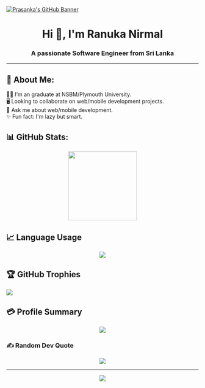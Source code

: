 [![Prasanka's GitHub Banner](https://user-images.githubusercontent.com/58959408/232639433-cb0aea21-66f0-4508-a771-85e2089c5a87.gif)](https://github.com/Prasanka-Madhushan)
<h1 align="center">Hi 👋, I'm Ranuka Nirmal</h1>
<h3 align="center">A passionate Software Engineer from Sri Lanka</h3>


---

## 💫 About Me:
👨‍🎓 I’m an graduate at NSBM/Plymouth University.<br>
🖥️ Looking to collaborate on web/mobile development projects.<br>
💬 Ask me about web/mobile development.<br>
✨ Fun fact: I'm lazy but smart.


## 📊 GitHub Stats:
<p align="center">
    <img height="180em" src="https://github-readme-streak-stats.herokuapp.com/?user=Vimalaranga&theme=algolia&hide_border=true" />
</p>

## 📈 Language Usage
<p align="center">
    <img src="https://github-readme-stats.vercel.app/api/top-langs/?username=Vimalaranga&theme=algolia&hide_border=true&layout=compact" />
</p>


## 🏆 GitHub Trophies
![](https://github-profile-trophy.vercel.app/?username=Vimalaranga&theme=onestar&no-frame=false&no-bg=false&margin-w=4)

## 💳 Profile Summary
<p align="center">
  <img src="https://github-profile-summary-cards.vercel.app/api/cards/profile-details?username=Vimalaranga&theme=algolia"/>
</p>

### ✍️ Random Dev Quote
<p align="center">
    <img src="https://quotes-github-readme.vercel.app/api?type=horizontal&theme=tokyonight">
</p>

---

<p align="center">
    <img src="https://visitcount.itsvg.in/api?id=Vimalaranga&label=Profile%20Views&pretty=false">
</p>           

